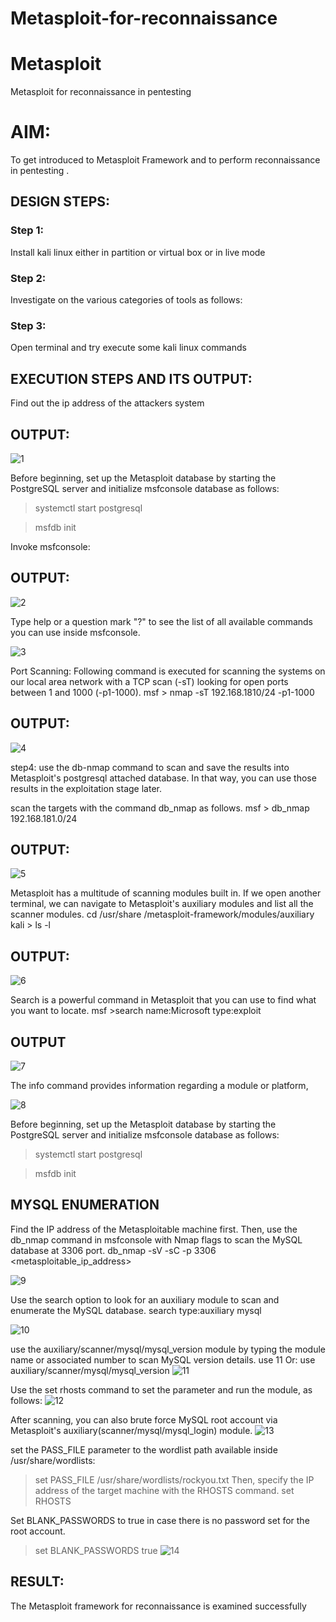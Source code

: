 # Metasploit-for-reconnaissance
# Metasploit
Metasploit for reconnaissance in pentesting

# AIM:

To get introduced to Metasploit Framework and to  perform reconnaissance  in pentesting .

## DESIGN STEPS:

### Step 1:

Install kali linux either in partition or virtual box or in live mode

### Step 2:

Investigate on the various categories of tools as follows:

### Step 3:

Open terminal and try execute some kali linux commands

## EXECUTION STEPS AND ITS OUTPUT:

Find out the ip address of the attackers system
## OUTPUT:
![1](https://github.com/user-attachments/assets/28f4d085-4d73-41c1-ace8-5b5f4d6d7507)

Before beginning, set up the Metasploit database by starting the PostgreSQL server and initialize msfconsole database as follows:
> systemctl start postgresql

> msfdb init

Invoke msfconsole:
## OUTPUT:
![2](https://github.com/user-attachments/assets/0978c85b-f238-4b56-bd2c-a583249dbf9e)





Type help or a question mark "?" to see the list of all available commands you can use inside msfconsole.

![3](https://github.com/user-attachments/assets/d1c0ae86-be58-44e1-9f52-89d212a7ac39)

Port Scanning:
Following command is executed for scanning the systems on our local area network with a TCP scan (-sT) looking for open ports between 1 and 1000 (-p1-1000).
msf >  nmap -sT 192.168.1810/24 -p1-1000
## OUTPUT:
![4](https://github.com/user-attachments/assets/2b0ffbe0-1345-4c67-a10a-393e7564346b)


step4:
use the db-nmap command to scan and save the results into Metasploit's postgresql attached database. In that way, you can use those results in the exploitation stage later.

scan the targets with the command db_nmap as follows.
msf > db_nmap 192.168.181.0/24
## OUTPUT:
![5](https://github.com/user-attachments/assets/8e2cdf76-cbfc-400f-bdd0-8c6bd2a0fe8c)

Metasploit has a multitude of scanning modules built in. If we open another terminal, we can navigate to Metasploit's auxiliary modules and list all the scanner modules.
cd /usr/share /metasploit-framework/modules/auxiliary
kali > ls -l
## OUTPUT:
![6](https://github.com/user-attachments/assets/fb955806-338b-49e8-a073-73836963b8d9)



Search is a powerful command in Metasploit that you can use to find what you want to locate. 
msf >search name:Microsoft type:exploit
## OUTPUT


![7](https://github.com/user-attachments/assets/30e37b72-f237-45ab-80fb-d9a0c9f4cdc4)


The info command provides information regarding a module or platform,

![8](https://github.com/user-attachments/assets/34c5beda-b5a2-46b8-83d7-bafff7ee2d57)

Before beginning, set up the Metasploit database by starting the PostgreSQL server and initialize msfconsole database as follows:
> systemctl start postgresql

> msfdb init

## MYSQL ENUMERATION
Find the IP address of the Metasploitable machine first. Then, use the db_nmap command in msfconsole with Nmap flags to scan the MySQL database at 3306 port.
db_nmap -sV -sC -p 3306 <metasploitable_ip_address>

![9](https://github.com/user-attachments/assets/d104f908-9e71-4035-aa7a-fda3a62218cc)

Use the search option to look for an auxiliary module to scan and enumerate the MySQL database.
search type:auxiliary mysql


![10](https://github.com/user-attachments/assets/87ac4476-ea47-40b2-91c1-dc5eac104b21)

use the auxiliary/scanner/mysql/mysql_version module by typing the module name or associated number to scan MySQL version details.
use 11
Or:
use auxiliary/scanner/mysql/mysql_version
![11](https://github.com/user-attachments/assets/4baab9fe-c6b0-4ab3-a402-c02bce5d5602)


Use the set rhosts command to set the parameter and run the module, as follows:
![12](https://github.com/user-attachments/assets/71c70e10-ea9b-4003-be89-ae5179c55958)

After scanning, you can also brute force MySQL root account via Metasploit's auxiliary(scanner/mysql/mysql_login) module.
![13](https://github.com/user-attachments/assets/20d760aa-5aee-424b-b582-29fe81c8c501)


set the PASS_FILE parameter to the wordlist path available inside /usr/share/wordlists:
> set PASS_FILE /usr/share/wordlists/rockyou.txt
Then, specify the IP address of the target machine with the RHOSTS command.
> set RHOSTS <metasploitable-ip-address>

Set BLANK_PASSWORDS to true in case there is no password set for the root account.

>set BLANK_PASSWORDS true
![14](https://github.com/user-attachments/assets/ba5da8d3-afcb-4485-b8b6-6ab2c8e44956)


## RESULT:
The Metasploit framework for reconnaissance is  examined successfully
